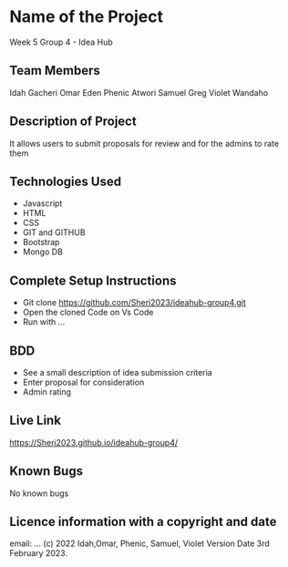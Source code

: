 # Name of the Project
Week 5 Group 4 - Idea Hub
## Team Members
Idah Gacheri
Omar Eden
Phenic Atwori
Samuel Greg
Violet Wandaho
## Description of Project
It allows users to submit proposals for review and for the admins to rate them
## Technologies Used
- Javascript
- HTML
- CSS
- GIT and GITHUB
- Bootstrap
- Mongo DB
## Complete Setup Instructions
- Git clone https://github.com/Sheri2023/ideahub-group4.git
- Open the cloned Code on Vs Code
- Run with ...
## BDD
- See a  small description of idea submission criteria
- Enter proposal for consideration 
- Admin rating
## Live Link
https://Sheri2023.github.io/ideahub-group4/
## Known Bugs
No known bugs
## Licence information with a copyright and date
email: ...
(c) 2022 Idah,Omar, Phenic, Samuel, Violet Version Date 3rd February 2023.